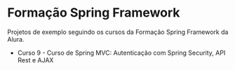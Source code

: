 # Formação Spring Framework

Projetos de exemplo seguindo os cursos da Formação Spring Framework da Alura.

- Curso 9 - Curso de Spring MVC: Autenticação com Spring Security, API Rest e AJAX
